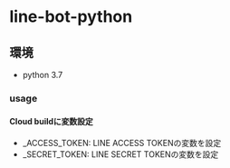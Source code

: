 # line-bot-python

## 環境

* python 3.7

### usage

#### Cloud buildに変数設定

* _ACCESS_TOKEN: LINE ACCESS TOKENの変数を設定
* _SECRET_TOKEN: LINE SECRET TOKENの変数を設定
